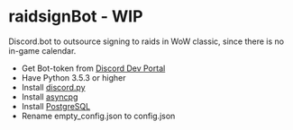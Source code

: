 # raidsignBot - WIP

Discord.bot to outsource signing to raids in WoW classic, since there is no in-game calendar.

- Get Bot-token from [Discord Dev Portal](https://discordapp.com/developers/applications)
- Have Python 3.5.3 or higher
- Install [discord.py](https://discordpy.readthedocs.io/en/latest/index.html#)
- Install [asyncpg](https://magicstack.github.io/asyncpg/current/index.html)
- Install [PostgreSQL](https://www.postgresql.org/)
- Rename empty_config.json to config.json